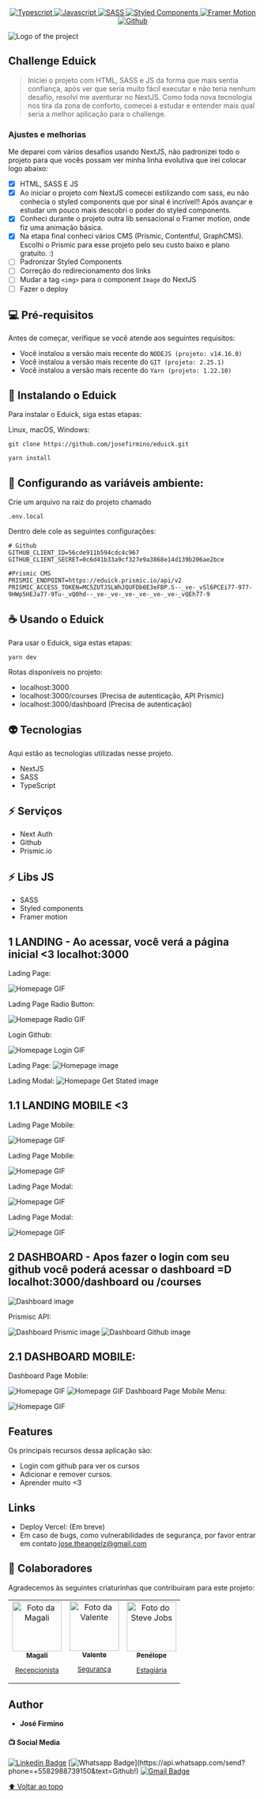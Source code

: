 <div align="center">
  <a href="#">
  <img src="https://img.shields.io/badge/TypeScript-007ACC?style=for-the-badge&logo=typescript&logoColor=white" alt="Typescript"/>
  </a>
  <a href="#">
  <img src="https://img.shields.io/badge/JavaScript-323330?style=for-the-badge&logo=javascript&logoColor=F7DF1E" alt="Javascript"/>
  </a>
  <a href="#">
  <img src="https://img.shields.io/badge/Sass-CC6699?style=for-the-badge&logo=sass&logoColor=white" alt="SASS"/>
  </a>
  <a href="#">
  <img src="https://img.shields.io/badge/styled--components-DB7093?style=for-the-badge&logo=styled-components&logoColor=white" alt="Styled Components"/>
  </a>
  <a href="#">
  <img src="https://img.shields.io/badge/Framer-black?style=for-the-badge&logo=framer&logoColor=blue" alt="Framer Motion"/>
  </a>
  <a href="#">
  <img src="https://img.shields.io/badge/GitHub-100000?style=for-the-badge&logo=github&logoColor=white" alt="Github"/>
  </a>
      
</div>

![Logo of the project](https://github.com/josefirmino/eduick/blob/main/public/images/readme/capaGithub.png?raw=true)


## Challenge Eduick
>Iniciei o projeto com HTML, SASS e JS da forma que mais sentia confiança, após ver que seria muito fácil executar e não teria nenhum desafio, resolvi me aventurar no NextJS. Como toda nova tecnologia nos tira da zona de conforto, comecei a estudar e entender mais qual seria a melhor aplicação para o challenge. 


### Ajustes e melhorias

Me deparei com vários desafios usando NextJS, não padronizei todo o projeto para que vocês possam ver minha linha evolutiva que irei colocar logo abaixo:

- [x] HTML, SASS E JS
- [x] Ao iniciar o projeto com NextJS comecei estilizando com sass, eu não conhecia o styled components que por sinal é incrível!! Após avançar e estudar um pouco mais descobri o poder do styled components.
- [x] Conheci durante o projeto outra lib sensacional o Framer motion, onde fiz uma animação básica.
- [x] Na etapa final conheci vários CMS (Prismic, Contentful, GraphCMS). Escolhi o Prismic para esse projeto pelo seu custo baixo e plano gratuito. :)
- [ ] Padronizar Styled Components
- [ ] Correção do redirecionamento dos links
- [ ] Mudar a tag `<img>` para o component `Image` do NextJS
- [ ] Fazer o deploy

## 💻 Pré-requisitos

Antes de começar, verifique se você atende aos seguintes requisitos:
* Você instalou a versão mais recente do `NODEJS (projeto: v14.16.0)`
* Você instalou a versão mais recente do `GIT (projeto: 2.25.1)`
* Você instalou a versão mais recente do `Yarn (projeto: 1.22.10)`

## 🚀 Instalando o Eduick

Para instalar o Eduick, siga estas etapas:

Linux, macOS, Windows:
```
git clone https://github.com/josefirmino/eduick.git
```


```sh
yarn install
```

## :ledger: Configurando as variáveis ambiente: 

Crie um arquivo na raiz do projeto chamado
```
.env.local
```

Dentro dele cole as seguintes configurações:
```
# Github
GITHUB_CLIENT_ID=56cde911b594cdc4c967
GITHUB_CLIENT_SECRET=0c6d41b33a9cf327e9a3868e14d139b206ae2bce

#Prismic CMS
PRISMIC_ENDPOINT=https://eduick.prismic.io/api/v2
PRISMIC_ACCESS_TOKEN=MC5ZUTJSLWhJQUFDb0E3eFBP.S--_ve-_vSl6PCEi77-977-9HWp5HEJa77-9Tu-_vQ0hd--_ve-_ve-_ve-_ve-_ve-_ve-_vQEh77-9
```

##  :coffee: Usando  o Eduick
Para usar o Eduick, siga estas etapas:

```
yarn dev
```

Rotas disponíveis no projeto:

 - localhost:3000
 - localhost:3000/courses (Precisa de autenticação, API Prismic)
 - localhost:3000/dashboard (Precisa de autenticação)




## :alien: Tecnologias 

Aqui estão as tecnologias utilizadas nesse projeto.

* NextJS
* SASS
* TypeScript

## :zap: Serviços

* Next Auth
* Github
* Prismic.io

## :zap: Libs JS

* SASS
* Styled components
* Framer motion



## 1 LANDING - Ao acessar, você verá a página inicial <3 localhot:3000

Lading Page:

![Homepage GIF](https://github.com/josefirmino/eduick/blob/main/public/images/readme/gifs/home.gif)

Lading Page Radio Button:

![Homepage Radio GIF](https://github.com/josefirmino/eduick/blob/main/public/images/readme/gifs/radiobutton.gif)

Login Github:

![Homepage Login GIF](https://github.com/josefirmino/eduick/blob/main/public/images/readme/gifs/logingithub.gif)

Lading Page:
![Homepage image](https://github.com/josefirmino/eduick/blob/main/public/images/readme/home.png)

Lading Modal:
![Homepage Get Stated image](https://github.com/josefirmino/eduick/blob/main/public/images/readme/getstarted.png)

## 1.1 LANDING MOBILE <3

Lading Page Mobile:

![Homepage GIF](https://github.com/josefirmino/eduick/blob/main/public/images/readme/gifs/mobile.gif)

Lading Page Mobile:

![Homepage GIF](https://github.com/josefirmino/eduick/blob/main/public/images/readme/mobile/homeMobile.png)

Lading Page Modal:

![Homepage GIF](https://github.com/josefirmino/eduick/blob/main/public/images/readme/mobile/homeModal1.png)

Lading Page Modal:

![Homepage GIF](https://github.com/josefirmino/eduick/blob/main/public/images/readme/mobile/homeModal2.png)


## 2 DASHBOARD - Apos fazer o login com seu github você poderá acessar o dashboard =D localhot:3000/dashboard ou /courses

![Dashboard image](https://github.com/josefirmino/eduick/blob/main/public/images/readme/dashboard.png)

Prismisc API:

![Dashboard Prismic image](https://github.com/josefirmino/eduick/blob/main/public/images/readme/prismic-dashboard.png)
![Dashboard Github image](https://github.com/josefirmino/eduick/blob/main/public/images/readme/modalgitgub.png)

## 2.1 DASHBOARD MOBILE:

Dashboard Page Mobile:

![Homepage GIF](https://github.com/josefirmino/eduick/blob/main/public/images/readme/gifs/mobiledashboard.gif)
![Homepage GIF](https://github.com/josefirmino/eduick/blob/main/public/images/readme/mobile/dashboardMobile.png)
Dashboard Page Mobile Menu:

![Homepage GIF](https://github.com/josefirmino/eduick/blob/main/public/images/readme/mobile/dashboardMenu.png)

## Features

Os principais recursos dessa aplicação são:
 - Login com github para ver os cursos
 - Adicionar e remover cursos.
 - Aprender muito <3

## Links
  - Deploy Vercel: (Em breve)
  - Em caso de bugs, como vulnerabilidades de segurança, por favor entrar em contato
      jose.theangelz@gmail.com
      
## 🤝 Colaboradores

Agradecemos às seguintes criaturinhas que contribuíram para este projeto:

<table>
  <tr>
    <td align="center">
      <a href="#">
        <img src="https://i.imgur.com/XHPvK7I.png" width="100px;" alt="Foto da Magali"/><br>
        <sub>
          <b>Magali</b>
          <p>Recepcionista</p>
        </sub>
      </a>
    </td>
    <td align="center">
      <a href="#">
        <img src="https://i.imgur.com/Mz9rxsn.png" width="100px;" alt="Foto da Valente"/><br>
        <sub>
          <b>Valente</b>
          <p>Segurança<p/>
        </sub>
      </a>
    </td>
    <td align="center">
      <a href="#">
        <img src="https://i.imgur.com/ZzezKIJ.png" width="100px;" alt="Foto do Steve Jobs"/><br>
        <sub>
          <b>Penélope</b>
          <p>Estagiária</p>
        </sub>
      </a>
    </td>
  </tr>
</table>


## Author

  * **José Firmino** 
  
#### :tv: Social Media
[![Linkedin Badge](https://img.shields.io/badge/-LinkedIn-blue?style=flat-square&logo=Linkedin&logoColor=white&link=https://www.linkedin.com/in/firminojuara/)](https://www.linkedin.com/in/firminojuara/)
[![Whatsapp Badge](https://img.shields.io/badge/-Whatsapp-4CA143?style=flat-square&labelColor=4CA143&logo=whatsapp&logoColor=white&link=https://api.whatsapp.com/send?phone=+5582988861433&text=Github!)](https://api.whatsapp.com/send?phone=+5582988739150&text=Github!)
[![Gmail Badge](https://img.shields.io/badge/-Gmail-c14438?style=flat-square&logo=Gmail&logoColor=white&link=mailto:jose.theangelz@gmail.com)](mailto:jose.theangelz@gmail.com)

[⬆ Voltar ao topo](eduick)<br>